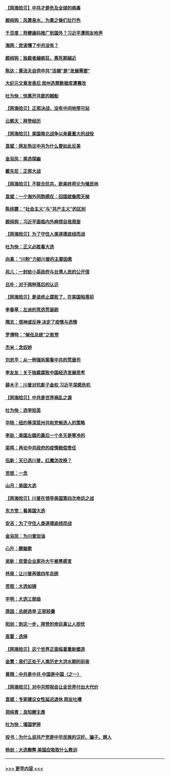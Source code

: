 #### [【网海拾贝】中共才是危及全球的病毒](../pages/nsc993/n12571204.md?t=11251003) 
#### [颜纯钩：风萧易水，为黄之锋们壮行色](../pages/nsc993/n12571487.md?t=11251003) 
#### [千百度：将健康码推广到国外？习近平遭网友呛声](../pages/nsc993/n12570808.md?t=11251003) 
#### [海网：您读懂了中共没有？](../pages/nsc993/n12570487.md?t=11251003) 
#### [颜纯钩：独裁者越疯狂，离死期越近](../pages/nsc993/n12569055.md?t=11251003) 
#### [陈达：黄洁夫自供中共“活摘”是“发展需要”](../pages/nsc993/n12568541.md?t=11251003) 
#### [大纪元文章发表后 宾州选票数据库遭篡改](../pages/nsc993/n12568105.md?t=11251003) 
#### [吐为快：快离开共匪的贼船](../pages/nsc993/n12568462.md?t=11251003) 
#### [【网海拾贝】正邪决战，没有中间地带可站](../pages/nsc993/n12568439.md?t=11251003) 
#### [云鹤天：拜登经历](../pages/nsc993/n12567294.md?t=11251003) 
#### [【网海拾贝】美国南北战争以来最重大的战役](../pages/nsc993/n12567247.md?t=11251003) 
#### [袁斌：网友热议中共为什么要如此反美](../pages/nsc993/n12567162.md?t=11251003) 
#### [金浴凤：美选探幽](../pages/nsc993/n12567147.md?t=11251003) 
#### [戴东尼：正邪大战](../pages/nsc993/n12567033.md?t=11251003) 
#### [【网海拾贝】不联合抗共，欧美终将沦为殖民地](../pages/nsc993/n12565068.md?t=11251003) 
#### [袁斌：一个海外同胞感叹：回国就像爬天梯](../pages/nsc993/n12564986.md?t=11251003) 
#### [陈纬霆：“社会主义”与“共产主义”的区别](../pages/nsc993/n12562417.md?t=11251003) 
#### [颜纯钩：习近平面临内外麻烦自我周旋](../pages/nsc993/n12563356.md?t=11251003) 
#### [【网海拾贝】为了守住人类道德底线而战](../pages/nsc993/n12562542.md?t=11251003) 
#### [吐为快：正义必胜看大选](../pages/nsc993/n12561967.md?t=11251003) 
#### [向真：“川粉”力挺川普的主要因素](../pages/nsc993/n12560774.md?t=11251003) 
#### [风儿：一封给小英政府与台湾人民的公开信](../pages/nsc993/n12560581.md?t=11251003) 
#### [吕朴：对于两种落后的认识](../pages/nsc993/n12560492.md?t=11251003) 
#### [【网海拾贝】是该终止腐败了，在美国陷落前](../pages/nsc993/n12559936.md?t=11251003) 
#### [李春草：左派的竞选荒诞剧](../pages/nsc993/n12558380.md?t=11251003) 
#### [隋志：信神或反神 决定了疫情与选情](../pages/nsc993/n12558255.md?t=11251003) 
#### [罗博特：“候任总统”之败登](../pages/nsc993/n12558189.md?t=11251003) 
#### [杰米：念奴娇](../pages/nsc993/n12558174.md?t=11251003) 
#### [刘忠平：从一例强拆案看中共的荒唐司](../pages/nsc993/n12558036.md?t=11251003) 
#### [李友友：关于独裁腐败中国经济发展思考](../pages/nsc993/n12558004.md?t=11251003) 
#### [薛木子：川普对抗影子金权 习近平深感危机](../pages/nsc993/n12557342.md?t=11251003) 
#### [【网海拾贝】中共是世界祸乱之源](../pages/nsc993/n12555353.md?t=11251003) 
#### [吐为快：选举拾英](../pages/nsc993/n12555041.md?t=11251003) 
#### [华旸：纽约等深蓝州共和党候选人的策略](../pages/nsc993/n12554309.md?t=11251003) 
#### [李劼：美国左媒的最后一个冬天是寒冷的](../pages/nsc993/n12552947.md?t=11251003) 
#### [梁鸣：再论中共政府的疫情赔偿责任](../pages/nsc993/n12553012.md?t=11251003) 
#### [伍新：天已选川普，红魔怎改换？](../pages/nsc993/n12552970.md?t=11251003) 
#### [苦胆：一念](../pages/nsc993/n12552957.md?t=11251003) 
#### [山月：美国大选](../pages/nsc993/n12552446.md?t=11251003) 
#### [【网海拾贝】川普在领导美国第四次命运之战](../pages/nsc993/n12551973.md?t=11251003) 
#### [东方觉：看美国大选](../pages/nsc993/n12551647.md?t=11251003) 
#### [安吉：为了守住人类道德底线而战](../pages/nsc993/n12551111.md?t=11251003) 
#### [金浴凤：为川普加油](../pages/nsc993/n12551085.md?t=11251003) 
#### [心升：醒脑歌](../pages/nsc993/n12550984.md?t=11251003) 
#### [吴新：民营企业家孙大午被黑感言](../pages/nsc993/n12550656.md?t=11251003) 
#### [林泉：让川普再做四年总统](../pages/nsc993/n12550640.md?t=11251003) 
#### [苦胆：大选如镜](../pages/nsc993/n12550630.md?t=11251003) 
#### [宇明：大选三部曲](../pages/nsc993/n12550603.md?t=11251003) 
#### [莲园：总统选举 正邪较量](../pages/nsc993/n12550594.md?t=11251003) 
#### [阳剑：到这一步，拜登的命运真让人担忧](../pages/nsc993/n12549093.md?t=11251003) 
#### [高雷：选择](../pages/nsc993/n12549087.md?t=11251003) 
#### [【网海拾贝】这个世界正面临着重新塑造](../pages/nsc993/n12548326.md?t=11251003) 
#### [金慧：我们正处于人类历史大洪水期的前夜](../pages/nsc993/n12547914.md?t=11251003) 
#### [黄翔：中共是中共 中国是中国（之一）](../pages/nsc993/n12547576.md?t=11251003) 
#### [【网海拾贝】对中共短视会让全世界付出大代价](../pages/nsc993/n12546043.md?t=11251003) 
#### [袁斌：专家建议女性延迟退休 网友吐槽](../pages/nsc993/n12545424.md?t=11251003) 
#### [郑纯青：良知醒无畏](../pages/nsc993/n12545394.md?t=11251003) 
#### [吐为快：墙国梦碎](../pages/nsc993/n12545309.md?t=11251003) 
#### [投书：为什么说共产党是中华民族的汉奸、骗子、罪人](../pages/nsc993/n12545089.md?t=11251003) 
#### [杨剑：大选舞弊 美国应吸取什么教训](../pages/nsc993/n12543937.md?t=11251003) 

----
#### [ >>> 更早内容 <<< ](../indexes/nsc993-earlier.md)

